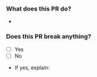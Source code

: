 ### What does this PR do?
  -
  
### Does this PR break anything?
 - [ ] Yes
 - [ ] No
 - If yes, explain: 
